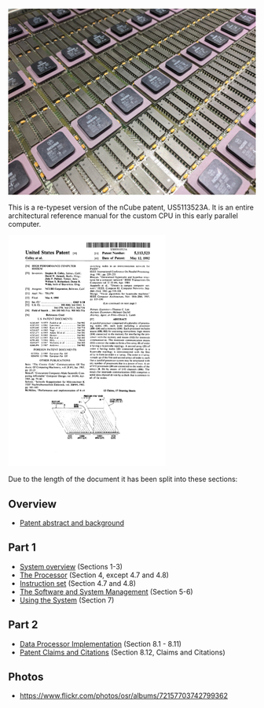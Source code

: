![ncube CPU array](images/ncube-cpu.jpg)

This is a re-typeset version of the nCube patent, US5113523A.
It is an entire architectural reference manual for the custom CPU
in this early parallel computer.

<a href="images/patent.jpg"><img src="images/patent.png" width="320px" /></a>

Due to the length of the document it has been split into these
sections:

## Overview
* [Patent abstract and background](abstract.md)

## Part 1
* [System overview](overview.md) (Sections 1-3)
* [The Processor](processor.md) (Section 4, except 4.7 and 4.8)
* [Instruction set](instructions.md) (Section 4.7 and 4.8)
* [The Software and System Management](software.md) (Section 5-6)
* [Using the System](use.md) (Section 7)

## Part 2
* [Data Processor Implementation](implementation.md) (Section 8.1 - 8.11)
* [Patent Claims and Citations](claims.md) (Section 8.12, Claims and Citations)

## Photos

* https://www.flickr.com/photos/osr/albums/72157703742799362
